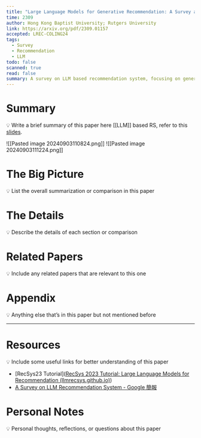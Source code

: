 ```yaml
---
title: "Large Language Models for Generative Recommendation: A Survey and Visionary Discussions"
time: 2309
author: Hong Kong Baptist University; Rutgers University
link: https://arxiv.org/pdf/2309.01157
accepted: LREC-COLING24
tags:
  - Survey
  - Recommendation
  - LLM
todo: false
scanned: true
read: false
summary: A survey on LLM based recommendation system, focusing on generative recommendation (ID methods)
---
```

# Summary
💡 Write a brief summary of this paper here
[[LLM]] based RS, refer to this [slides](https://yongfeng.me/attach/LLM4RecSys.pdf).

![[Pasted image 20240903110824.png]]
![[Pasted image 20240903111224.png]]
# The Big Picture
💡 List the overall summarization or comparison in this paper

# The Details
💡 Describe the details of each section or comparison

# Related Papers
💡 Include any related papers that are relevant to this one

# Appendix
💡 Anything else that’s in this paper but not mentioned before

---
# Resources
💡 Include some useful links for better understanding of this paper
- [RecSys23 Tutorial]([RecSys 2023 Tutorial: Large Language Models for Recommendation (llmrecsys.github.io)](https://llmrecsys.github.io/))
- [A Survey on LLM Recommendation System - Google 簡報](https://docs.google.com/presentation/d/1FeOktRk4Q7rDkBbL0upP7BlhZRRfqzLc8cZc2wKOEUk/edit#slide=id.p1)
# Personal Notes
💡 Personal thoughts, reflections, or questions about this paper
